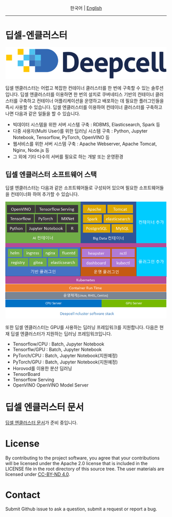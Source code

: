 <p align="center">
  <span>한국어</span> |
  <a href="README_EN.md">English</a>
</p>

---

# 딥셀-엔클러스터

[![banner](docs/deepcell.svg)](http://www.starcell.co.kr)

딥셀 엔클러스터는 어렵고 복잡한 컨테이너 클러스터를 한 번에 구축할 수 있는 솔루션입니다. 딥셀 엔클러스터를 이용하면 한 번의 설치로 쿠버네티스 기반의 컨테이너 클러스터를 구축하고 컨테이너 어플리케이션을 운영하고 배포하는 데 필요한 플러그인들을 즉시 사용할 수 있습니다.
딥셀 엔클러스터를 이용하여 컨테이너 클러스터를 구축하고 나면 다음과 같은 일들을 할 수 있습니다.

* 빅데이터 시스템을 위한 서버 시스템 구축 : RDBMS, Elasticsearch, Spark 등
* 다중 사용자(Multi User)를 위한 딥러닝 시스템 구축 : Python, Jupyter Notebook, Tensorflow, PyTorch, OpenVINO 등
* 웹서비스를 위한 서버 시스템 구축 : Apache Webserver, Apache Tomcat, Nginx, Node.js 등
* 그 외에 기타 다수의 서버를 필요로 하는 개발 또는 운영환경

## 딥셀 엔클러스터 소프트웨어 스택

딥셀 엔클러스터는 다음과 같은 소프트웨어들로 구성되어 있으며 필요한 소프트웨어들을 컨테이너화 하여 추가할 수 있습니다.

![Nauta Diagram](docs/ncluster-sw-stack.png)

또한 딥셀 엔클러스터는 GPU를 사용하는 딥러닝 프레임워크를 지원합니다.
다음은 현재 딥셀 엔클러스터가 지원하는 딥러닝 프레임워크입니다.

* Tensorflow/CPU : Batch, Jupyter Notebook  
* Tensorflw/GPU : Batch, Jupyter Notebook  
* PyTorch/CPU : Batch, Jupyter Notebook(지원예정)  
* PyTorch/GPU : Batch, Jupyter Notebook(지원예정)  
* Horovod를 이용한 분산 딥러닝  
* TensorBoard  
* Tensorflow Serving  
* OpenVINO OpenVINO Model Server  

# 딥셀 엔클러스터 문서

[딥셀 엔클러스터 문서](docs/ncluster/README.md)가 준비 중입니다.

# License

By contributing to the project software, you agree that your contributions will be licensed under the Apache 2.0 license that is included in the LICENSE file in the root directory of this source tree.
The user materials are licensed under [CC-BY-ND 4.0](https://creativecommons.org/licenses/by-nd/4.0/legalcode).

# Contact

Submit Github issue to ask a question, submit a request or report a bug.

